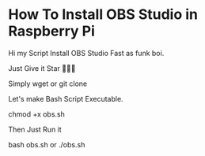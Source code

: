 # How To Install OBS Studio in Raspberry Pi


Hi my Script Install OBS Studio Fast as funk boi.

Just Give it Star 🌟🌟🌟

Simply wget <repo> or git clone <repo> 

Let's make Bash Script Executable.

chmod +x obs.sh

Then Just Run it 

bash obs.sh or ./obs.sh

